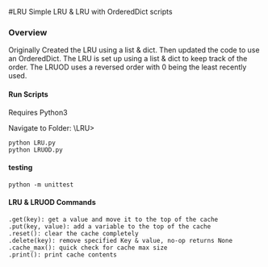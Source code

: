 #LRU
Simple LRU & LRU with OrderedDict scripts
### Overview
 Originally Created the LRU using a list & dict. 
 Then updated the code to use an OrderedDict. 
 The LRU is set up using a list & dict to keep track of the order.
 The LRUOD uses a reversed order with 0 being the least recently used.

#### Run Scripts
Requires Python3

Navigate to Folder: \LRU>
    
    python LRU.py
    python LRUOD.py

#### testing
    python -m unittest

#### LRU & LRUOD Commands
    .get(key): get a value and move it to the top of the cache
    .put(key, value): add a variable to the top of the cache
    .reset(): clear the cache completely
    .delete(key): remove specified Key & value, no-op returns None
    .cache_max(): quick check for cache max size
    .print(): print cache contents
    
